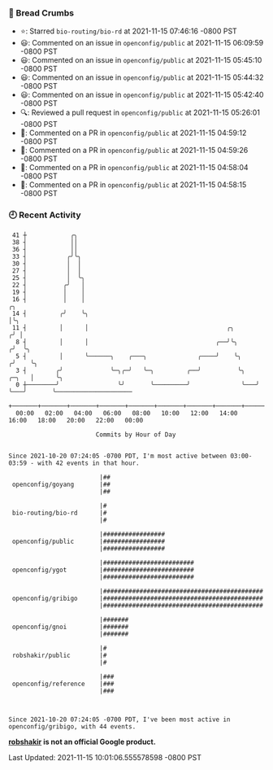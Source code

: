### 🍞 Bread Crumbs

 * ⭐️: Starred `bio-routing/bio-rd` at 2021-11-15 07:46:16 -0800 PST
 * 😃: Commented on an issue in `openconfig/public` at 2021-11-15 06:09:59 -0800 PST
 * 😃: Commented on an issue in `openconfig/public` at 2021-11-15 05:45:10 -0800 PST
 * 😃: Commented on an issue in `openconfig/public` at 2021-11-15 05:44:32 -0800 PST
 * 😃: Commented on an issue in `openconfig/public` at 2021-11-15 05:42:40 -0800 PST
 * 🔍: Reviewed a pull request in  `openconfig/public` at 2021-11-15 05:26:01 -0800 PST
 * 💬: Commented on a PR in  `openconfig/public` at 2021-11-15 04:59:12 -0800 PST
 * 💬: Commented on a PR in  `openconfig/public` at 2021-11-15 04:59:26 -0800 PST
 * 💬: Commented on a PR in  `openconfig/public` at 2021-11-15 04:58:04 -0800 PST
 * 💬: Commented on a PR in  `openconfig/public` at 2021-11-15 04:58:15 -0800 PST

### 🕘 Recent Activity
```
 41 ┼            ╭╮
 38 ┤            ││
 36 ┤            ││
 33 ┤           ╭╯╰╮
 30 ┤           │  │
 27 ┤           │  │
 25 ┤           │  ╰╮
 22 ┤          ╭╯   │
 19 ┤          │    │
 16 ┤          │    │                                                        ╭╮
 14 ┤         ╭╯    ╰╮                                                       │╰╮
 11 ┤         │      │                                      ╭╮              ╭╯ │
  8 ┤         │      │                                   ╭──╯╰╮            ╭╯  ╰╮
  5 ┤         │      ╰──────╮    ╭───╮              ╭────╯    ╰╮          ╭╯    ╰╮
  3 ┤        ╭╯             ╰─╮╭─╯   ╰─╮         ╭──╯          ╰╮   ╭─╮   │      ╰╮
  0 ┼────────╯                ╰╯       ╰─────────╯              ╰───╯ ╰───╯       ╰─────────────────────
    +───────+───────+───────+───────+───────+───────+───────+───────+───────+───────+───────+───────+────
  00:00   02:00   04:00   06:00   08:00   10:00   12:00   14:00   16:00   18:00   20:00   22:00   00:00   

						Commits by Hour of Day


Since 2021-10-20 07:24:05 -0700 PDT, I'm most active between 03:00-03:59 - with 42 events in that hour.

```



```
                         |##
 openconfig/goyang       |##
                         |##

                         |#
 bio-routing/bio-rd      |#
                         |#

                         |#################
 openconfig/public       |#################
                         |#################

                         |#########################
 openconfig/ygot         |#########################
                         |#########################

                         |############################################
 openconfig/gribigo      |############################################
                         |############################################

                         |#######
 openconfig/gnoi         |#######
                         |#######

                         |#
 robshakir/public        |#
                         |#

                         |###
 openconfig/reference    |###
                         |###



Since 2021-10-20 07:24:05 -0700 PDT, I've been most active in openconfig/gribigo, with 44 events.

```
**[robshakir](mailto:robjs@google.com) is not an official Google product.**  


Last Updated: 2021-11-15 10:01:06.555578598 -0800 PST
